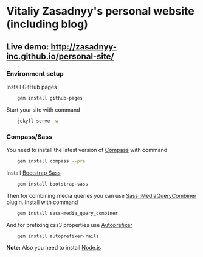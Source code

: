 Vitaliy Zasadnyy's personal website (including blog)
=============

## Live demo: http://zasadnyy-inc.github.io/personal-site/

### Environment setup

Install GitHub pages
```bash
	gem install github-pages
```

Start your site with command
```bash
    jekyll serve -w
```

### Compass/Sass
You need to install the latest version of [Compass](http://compass-style.org/) with command
```bash
	gem install compass --pre
```

Install [Bootstrap Sass](https://github.com/twbs/bootstrap-sass)
```bash
	gem install bootstrap-sass
```

Then for combining media queries you can use [Sass::MediaQueryCombiner](https://github.com/aaronjensen/sass-media_query_combiner) plugin. Install with command
```bash
	gem install sass-media_query_combiner
```

And for prefixing css3 properties use [Autoprefixer](https://github.com/ai/autoprefixer)
```bash
	gem install autoprefixer-rails
```

**Note:** Also you need to install [Node.js](http://nodejs.org/download/)
